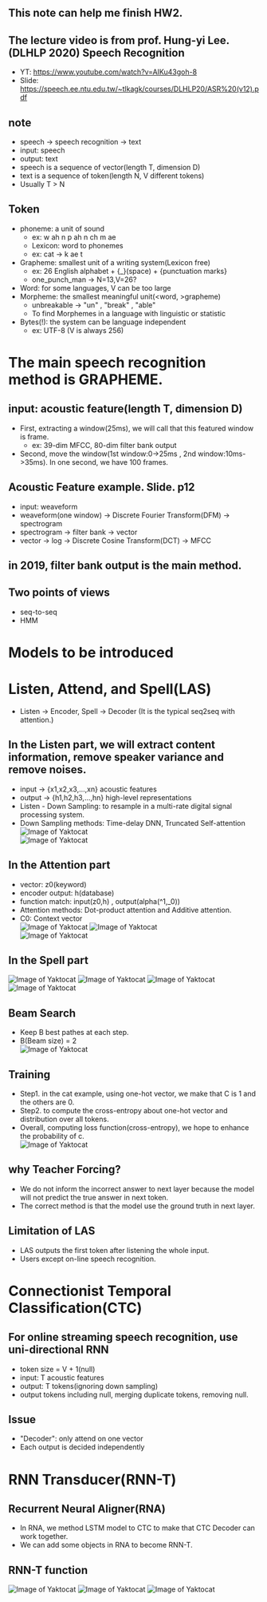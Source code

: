 ## This note can help me finish HW2.  

## The lecture video is from prof. Hung-yi Lee.(DLHLP 2020) Speech Recognition  

  * YT: https://www.youtube.com/watch?v=AIKu43goh-8  
  * Slide: https://speech.ee.ntu.edu.tw/~tlkagk/courses/DLHLP20/ASR%20(v12).pdf  

## note  

  * speech -> speech recognition -> text  
  * input: speech  
  * output: text  
  * speech is a sequence of vector(length T, dimension D)  
  * text is a sequence of token(length N, V different tokens)  
  * Usually T > N  

## Token  

  * phoneme: a unit of sound  
    * ex: w ah n p ah n ch m ae  
    * Lexicon: word to phonemes  
    * ex: cat -> k ae t  
  * Grapheme: smallest unit of a writing system(Lexicon free)  
    * ex: 26 English alphabet + {_}(space) + {punctuation marks}  
    * one_punch_man -> N=13,V=26?  
  * Word: for some languages, V can be too large  
  * Morpheme: the smallest meaningful unit(<word, >grapheme)  
    * unbreakable -> "un" , "break" , "able"  
    * To find Morphemes in a language with linguistic or statistic  
  * Bytes(!): the system can be language independent  
    * ex: UTF-8 (V is always 256)  

# The main speech recognition method is GRAPHEME. #  

## input: acoustic feature(length T, dimension D)  

  * First, extracting a window(25ms), we will call that this featured window is frame.  
    * ex: 39-dim MFCC, 80-dim filter bank output  
  * Second, move the window(1st window:0->25ms , 2nd window:10ms->35ms). In one second, we have 100 frames.  

## Acoustic Feature example. Slide. p12  

  * input: weaveform  
  * weaveform(one window) -> Discrete Fourier Transform(DFM) -> spectrogram  
  * spectrogram -> filter bank -> vector  
  * vector -> log -> Discrete Cosine Transform(DCT) -> MFCC  

## in 2019, filter bank output is the main method.  
## Two points of views  
 
 * seq-to-seq  
 * HMM  

# Models to be introduced #  

# Listen, Attend, and Spell(LAS)  

 * Listen -> Encoder, Spell -> Decoder (It is the typical seq2seq with attention.)  
 
 ## In the Listen part, we will extract content information, remove speaker variance and remove noises.  
 * input -> {x1,x2,x3,...,xn} acoustic features  
 * output -> {h1,h2,h3,...,hn} high-level representations  
 * Listen - Down Sampling: to resample in a multi-rate digital signal processing system.  
 * Down Sampling methods: Time-delay DNN, Truncated Self-attention  
 ![Image of Yaktocat](https://github.com/ting-chih/NTU-ML2021spring/blob/main/image/listen(CNNRNN).png)  
 ![Image of Yaktocat](https://github.com/ting-chih/NTU-ML2021spring/blob/main/image/listen(selfattention).png)  

## In the Attention part  
 * vector: z0(keyword)  
 * encoder output: h(database)  
 * function match: input(z0,h) , output(alpha(^1,_0))  
 * Attention methods: Dot-product attention and Additive attention.  
 * C0: Context vector  
 ![Image of Yaktocat](https://github.com/ting-chih/NTU-ML2021spring/blob/main/image/dot%20attention.png)
 ![Image of Yaktocat](https://github.com/ting-chih/NTU-ML2021spring/blob/main/image/additive%20attention.png)  
 ![Image of Yaktocat](https://github.com/ting-chih/NTU-ML2021spring/blob/main/image/attention.png)

## In the Spell part
 ![Image of Yaktocat](https://github.com/ting-chih/NTU-ML2021spring/blob/main/image/29.png)
 ![Image of Yaktocat](https://github.com/ting-chih/NTU-ML2021spring/blob/main/image/30.png)
 ![Image of Yaktocat](https://github.com/ting-chih/NTU-ML2021spring/blob/main/image/31.png)
 ![Image of Yaktocat](https://github.com/ting-chih/NTU-ML2021spring/blob/main/image/32.png)

## Beam Search  
 * Keep B best pathes at each step.  
 * B(Beam size) = 2  
 ![Image of Yaktocat](https://github.com/ting-chih/NTU-ML2021spring/blob/main/image/beam%20search.png)  
 
 ## Training
  * Step1. in the cat example, using one-hot vector, we make that C is 1 and the others are 0.  
  * Step2. to compute the cross-entropy about one-hot vector and distribution over all tokens.  
  * Overall, computing loss function(cross-entropy), we hope to enhance the probability of c.  
  ![Image of Yaktocat](https://github.com/ting-chih/NTU-ML2021spring/blob/main/image/training.png)

## why Teacher Forcing?  
  * We do not inform the incorrect answer to next layer because the model will not predict the true answer in next token.  
  * The correct method is that the model use the ground truth in next layer.  
  
## Limitation of LAS  
  * LAS outputs the first token after listening the whole input.  
  * Users except on-line speech recognition.  

# Connectionist Temporal Classification(CTC)

## For online streaming speech recognition, use uni-directional RNN  
  * token size = V + 1(null)  
  * input: T acoustic features  
  * output: T tokens(ignoring down sampling)  
  * output tokens including null, merging duplicate tokens, removing null.  

## Issue  
  * "Decoder": only attend on one vector  
  * Each output is decided independently  
  
# RNN Transducer(RNN-T)  

## Recurrent Neural Aligner(RNA)  
  * In RNA, we method LSTM model to CTC to make that CTC Decoder can work together.  
  * We can add some objects in RNA to become RNN-T.  
 
## RNN-T function  
  ![Image of Yaktocat](https://github.com/ting-chih/NTU-ML2021spring/blob/main/image/rnnt.png)
  ![Image of Yaktocat](https://github.com/ting-chih/NTU-ML2021spring/blob/main/image/rnnt2.png)
  ![Image of Yaktocat](https://github.com/ting-chih/NTU-ML2021spring/blob/main/image/rnnt3.png)
